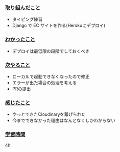 ### <u>取り組んだこと</u>
- タイピング練習
- Django で EC サイトを作る(Herokuにデプロイ)

### <u>わかったこと</u>
-  デプロイは最低限の段階でしておくべき

### <u>次やること</u>
- ローカルで起動できなくなったので修正
- エラーが出た場合の処理を考える
- PRの提出

### <u>感じたこと</u>
- やっとできたCloudinaryを繋げられた
- 今までできなかった理由はなんとなくしかわからない

### <u>学習時間</u>
4h